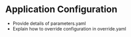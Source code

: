 # Application Configuration

- Provide details of parameters.yaml
- Explain how to override configuration in override.yaml 


